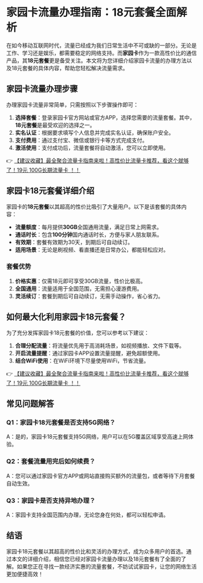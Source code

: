 # 家园卡流量办理指南：18元套餐全面解析

在如今移动互联网时代，流量已经成为我们日常生活中不可或缺的一部分。无论是工作、学习还是娱乐，都需要稳定的网络支持。而**家园卡**作为一款高性价比的通信产品，其**18元套餐**更是备受关注。本文将为您详细介绍家园卡流量的办理方法以及18元套餐的具体内容，帮助您轻松解决流量需求。

## 家园卡流量办理步骤

办理家园卡流量非常简单，只需按照以下步骤操作即可：

1. **选择套餐**：登录家园卡官方网站或官方APP，选择您需要的流量套餐。其中，**18元套餐**是最受欢迎的选择之一。
2. **实名认证**：根据要求填写个人信息并完成实名认证，确保账户安全。
3. **支付费用**：通过支付宝、微信或银行卡等方式完成支付。
4. **激活使用**：支付成功后，流量套餐将自动激活，您可以立即使用。

👉 [【建议收藏】最全聚合流量卡指南来啦！高性价比流量卡推荐，看这个就够了！19元 100G长期流量卡 ！！](https://bit.ly/Liuliangka)

## 家园卡18元套餐详细介绍

家园卡的**18元套餐**以其超高的性价比吸引了大量用户。以下是该套餐的具体内容：

- **流量额度**：每月提供**30GB**全国通用流量，满足日常上网需求。
- **通话时长**：包含**100分钟**国内通话时长，方便与家人朋友联系。
- **有效期**：套餐有效期为30天，到期后可自动续订。
- **适用场景**：无论是刷视频、看直播还是日常办公，都能轻松应对。

### 套餐优势

1. **价格实惠**：仅需18元即可享受30GB流量，性价比极高。
2. **全国通用**：流量适用于全国范围，无需担心漫游费用。
3. **灵活续订**：套餐到期后可自动续订，无需手动操作，省心省力。

## 如何最大化利用家园卡18元套餐？

为了充分发挥家园卡18元套餐的价值，您可以参考以下建议：

1. **合理分配流量**：将流量优先用于高消耗场景，如视频播放、文件下载等。
2. **开启流量提醒**：通过家园卡APP设置流量提醒，避免超额使用。
3. **结合WiFi使用**：在WiFi环境下尽量使用WiFi，节省流量。

👉 [【建议收藏】最全聚合流量卡指南来啦！高性价比流量卡推荐，看这个就够了！19元 100G长期流量卡 ！！](https://bit.ly/Liuliangka)

## 常见问题解答

### Q1：家园卡18元套餐是否支持5G网络？
A：是的，家园卡18元套餐支持5G网络，用户可以在5G覆盖区域享受高速上网体验。

### Q2：套餐流量用完后如何续费？
A：您可以通过家园卡官方APP或网站直接购买额外的流量包，或者等待下月套餐自动生效。

### Q3：家园卡是否支持异地办理？
A：家园卡支持全国范围内办理，无论您身在何处，都可以轻松申请。

## 结语

家园卡18元套餐以其超高的性价比和灵活的办理方式，成为众多用户的首选。通过本文的详细介绍，相信您已经对家园卡流量办理以及18元套餐有了全面的了解。如果您正在寻找一款经济实惠的流量套餐，不妨试试家园卡，让您的网络生活更加便捷高效！